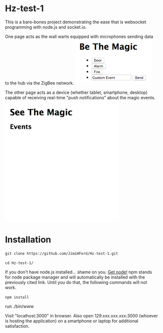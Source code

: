 # Hz-test-1
This is a bare-bones project demonstrating the ease that is websocket programming with node.js and socket.io.

One page acts as the wall warts equipped with microphones sending data to the hub via the ZigBee network.
![Hz devices plugged into the wall](./be-the-magic.png)

The other page acts as a device (whether tablet, smartphone, desktop) capable of receiving real-time "push notifications" about the magic events.

![Device that receives live Hz notifications](./see-the-magic.gif)

Installation
============

```git clone https://github.com/JimiHFord/Hz-test-1.git```

```cd Hz-test-1/```

If you don't have node.js installed... shame on you. [Get node!](https://nodejs.org/) npm stands for node package manager and will automatically be installed with the previously cited link. Until you do that, the following commands will not work.

```npm install```



run ./bin/www

Visit "localhost:3000" in browser. Also open 129.xxx.xxx.xxx:3000 (whoever is hosting the application) on a smartphone or laptop for additional satisfaction.
